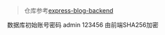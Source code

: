 > 仓库参考[express-blog-backend](https://github.com/cumt-robin/express-blog-backend)

数据库初始账号密码 admin 123456 由前端SHA256加密
